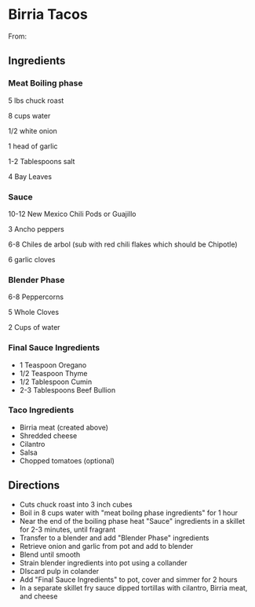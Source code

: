 # Birria Tacos

From:



## Ingredients

### Meat Boiling phase

5 lbs chuck roast

8 cups water

1/2 white onion

1 head of garlic

1-2 Tablespoons salt

4 Bay Leaves

### Sauce

10-12 New Mexico Chili Pods or Guajillo

3 Ancho peppers

6-8 Chiles de arbol (sub with red chili flakes which should be Chipotle)

6 garlic cloves

### Blender Phase

6-8 Peppercorns

5 Whole Cloves

2 Cups of water

### Final Sauce Ingredients

- 1 Teaspoon Oregano
- 1/2 Teaspoon Thyme
- 1/2 Tablespoon Cumin
- 2-3 Tablespoons Beef Bullion

### Taco Ingredients

- Birria meat (created above)
- Shredded cheese
- Cilantro
- Salsa
- Chopped tomatoes (optional)

## Directions

- Cuts chuck roast into 3 inch cubes
- Boil in 8 cups water with "meat boilng phase ingredients" for 1 hour
- Near the end of the boiling phase heat "Sauce" ingredients in a skillet for 2-3 minutes, until fragrant
- Transfer to a blender and add "Blender Phase" ingredients
- Retrieve onion and garlic from pot and add to blender
- Blend until smooth
- Strain blender ingredients into pot using a collander
- DIscard pulp in colander
- Add "Final Sauce Ingredients" to pot, cover and simmer for 2 hours
- In a separate skillet fry sauce dipped tortillas with cilantro, Birria meat, and cheese

